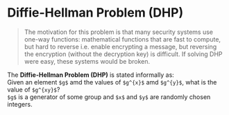 <style TYPE="text/css">
code.has-jax {font: inherit; font-size: 100%; background: inherit; border: inherit;}
</style>
<script type="text/x-mathjax-config">
MathJax.Hub.Config({
    tex2jax: {
        inlineMath: [['$','$'], ['\\(','\\)']],
        skipTags: ['script', 'noscript', 'style', 'textarea', 'pre'] // removed 'code' entry
    }
});
MathJax.Hub.Queue(function() {
    var all = MathJax.Hub.getAllJax(), i;
    for(i = 0; i < all.length; i += 1) {
        all[i].SourceElement().parentNode.className += ' has-jax';
    }
});
</script>
<script type="text/javascript" src="http://cdn.mathjax.org/mathjax/latest/MathJax.js?config=TeX-AMS-MML_HTMLorMML"></script>
# Diffie-Hellman Problem (DHP)
> The motivation for this problem is that many security systems use one-way functions: mathematical functions that are fast to compute, but hard to reverse i.e. enable encrypting a message, but reversing the encryption (without the decryption key) is difficult. If solving DHP were easy, these systems would be broken. 

The **Diffie-Hellman Problem (DHP)** is stated informally as:<br>
Given an element `$g$` amd the values of `$g^{x}$` amd `$g^{y}$`, what is the value of `$g^{xy}$`?<br>
`$g$` is a generator of some group and `$x$` and `$y$` are randomly chosen integers.


